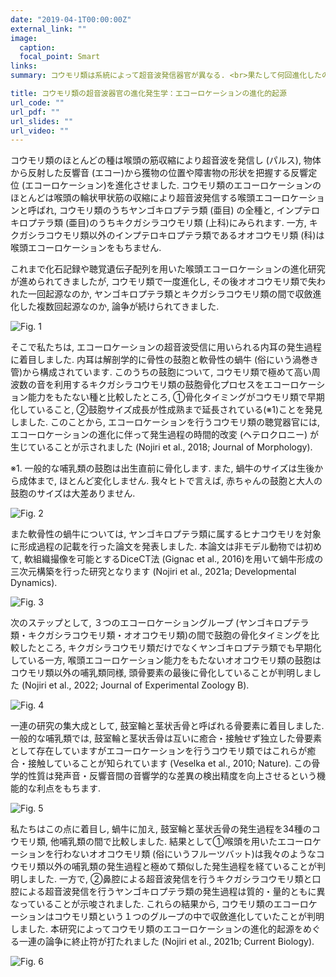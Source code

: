 ```yaml
---
date: "2019-04-1T00:00:00Z"
external_link: ""
image:
  caption: 
  focal_point: Smart
links:
summary: コウモリ類は系統によって超音波発信器官が異なる. <br>果たして何回進化したのだろうか？<br><br>-関連論文-<br>Nojiri et al. 2018 <i><b>Journal of Morphology</b></i><br>Nojiri et al. 2021a <b><i>Developmental Dynamics</i></b><br>Nojiri et al. 2021b <b><i>Current Biology</i></b><br>Nojiri et al. 2022 <b><i>Journal of Experimental Zoology B</i></b>

title: コウモリ類の超音波器官の進化発生学：エコーロケーションの進化的起源
url_code: ""
url_pdf: ""
url_slides: ""
url_video: ""
---
```


コウモリ類のほとんどの種は喉頭の筋収縮により超音波を発信し (パルス), 物体から反射した反響音 (エコー)から獲物の位置や障害物の形状を把握する反響定位 (エコーロケーション)を進化させました. コウモリ類のエコーロケーションのほとんどは喉頭の輪状甲状筋の収縮により超音波発信する喉頭エコーロケーションと呼ばれ, コウモリ類のうちヤンゴキロプテラ類 (亜目) の全種と, インプテロキロプテラ類 (亜目)のうちキクガシラコウモリ類 (上科)にみられます. 一方, キクガシラコウモリ類以外のインプテロキロプテラ類であるオオコウモリ類 (科)は喉頭エコーロケーションをもちません.

これまで化石記録や聴覚遺伝子配列を用いた喉頭エコーロケーションの進化研究が進められてきましたが, コウモリ類で一度進化し, その後オオコウモリ類で失われた一回起源なのか, ヤンゴキロプテラ類とキクガシラコウモリ類の間で収斂進化した複数回起源なのか, 論争が続けられてきました.

<img src="Fig. 1.jpg" alt="Fig. 1">

そこで私たちは, エコーロケーションの超音波受信に用いられる内耳の発生過程に着目しました. 内耳は解剖学的に骨性の鼓胞と軟骨性の蝸牛 (俗にいう渦巻き管)から構成されています. このうちの鼓胞について, コウモリ類で極めて高い周波数の音を利用するキクガシラコウモリ類の鼓胞骨化プロセスをエコーロケーション能力をもたない種と比較したところ, ①骨化タイミングがコウモリ類で早期化していること, ②鼓胞サイズ成長が性成熟まで延長されている(※1)ことを発見しました. このことから, エコーロケーションを行うコウモリ類の聴覚器官には, エコーロケーションの進化に伴って発生過程の時間的改変 (ヘテロクロニー) が生じていることが示されました (Nojiri et al., 2018; Journal of Morphology).

※1. 一般的な哺乳類の鼓胞は出生直前に骨化します. また, 蝸牛のサイズは生後から成体まで, ほとんど変化しません. 我々ヒトで言えば, 赤ちゃんの鼓胞と大人の鼓胞のサイズは大差ありません.

<img src="Fig. 2.jpg" alt="Fig. 2">

また軟骨性の蝸牛については, ヤンゴキロプテラ類に属するヒナコウモリを対象に形成過程の記載を行った論文を発表しました. 本論文は非モデル動物では初めて, 軟組織撮像を可能とするDiceCT法 (Gignac et al., 2016)を用いて蝸牛形成の三次元構築を行った研究となります (Nojiri et al., 2021a; Developmental Dynamics).

<img src="Fig. 3.jpg" alt="Fig. 3">

次のステップとして, ３つのエコーロケーショングループ (ヤンゴキロプテラ類・キクガシラコウモリ類・オオコウモリ類)の間で鼓胞の骨化タイミングを比較したところ, キクガシラコウモリ類だけでなくヤンゴキロプテラ類でも早期化している一方, 喉頭エコーロケーション能力をもたないオオコウモリ類の鼓胞はコウモリ類以外の哺乳類同様, 頭骨要素の最後に骨化していることが判明しました
(Nojiri et al., 2022; Journal of Experimental Zoology B).

<img src="Fig. 4.jpg" alt="Fig. 4">

一連の研究の集大成として, 鼓室輪と茎状舌骨と呼ばれる骨要素に着目しました. 一般的な哺乳類では, 鼓室輪と茎状舌骨は互いに癒合・接触せず独立した骨要素として存在していますがエコーロケーションを行うコウモリ類ではこれらが癒合・接触していることが知られています (Veselka et al., 2010; Nature). この骨学的性質は発声音・反響音間の音響学的な差異の検出精度を向上させるという機能的な利点をもちます.

<img src="Fig. 5.jpg" alt="Fig. 5">

私たちはこの点に着目し, 蝸牛に加え, 鼓室輪と茎状舌骨の発生過程を34種のコウモリ類, 他哺乳類の間で比較しました. 結果として①喉頭を用いたエコーロケーションを行わないオオコウモリ類 (俗にいうフルーツバット)は我々のようなコウモリ類以外の哺乳類の発生過程と極めて類似した発生過程を経ていることが判明しました. 一方で, ②鼻腔による超音波発信を行うキクガシラコウモリ類と口腔による超音波発信を行うヤンゴキロプテラ類の発生過程は質的・量的ともに異なっていることが示唆されました. これらの結果から, コウモリ類のエコーロケーションはコウモリ類という１つのグループの中で収斂進化していたことが判明しました. 本研究によってコウモリ類のエコーロケーションの進化的起源をめぐる一連の論争に終止符が打たれました (Nojiri et al., 2021b; Current Biology).

<img src="Fig. 6.jpg" alt="Fig. 6">



